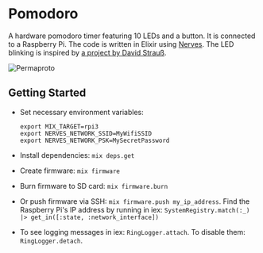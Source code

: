 # Pomodoro

A hardware pomodoro timer featuring 10 LEDs and a button. It is connected to a Raspberry Pi. The code is written in Elixir using [Nerves](http://www.nerves-project.org). The LED blinking is inspired by [a project by David Strauß](https://www.stravid.com/en/harte-tomate-a-hardware-pomodoro-timer-reporting-to-a-backend-for-storing-past-pomodori/).

![Permaproto](docs/permaproto.png)

## Getting Started

- Set necessary environment variables:

    ```
    export MIX_TARGET=rpi3
    export NERVES_NETWORK_SSID=MyWifiSSID
    export NERVES_NETWORK_PSK=MySecretPassword
    ```

- Install dependencies: `mix deps.get`
- Create firmware: `mix firmware`
- Burn firmware to SD card: `mix firmware.burn`
- Or push firmware via SSH: `mix firmware.push my_ip_address`. Find the Raspberry Pi's IP address by running in iex: `SystemRegistry.match(:_) |> get_in([:state, :network_interface])`
- To see logging messages in iex: `RingLogger.attach`. To disable them: `RingLogger.detach`.
